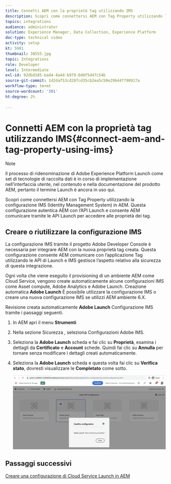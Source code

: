 ```yaml
---
title: Connetti AEM con la proprietà tag utilizzando IMS
description: Scopri come connettersi AEM con Tag Property utilizzando la configurazione IMS in AEM. Questa configurazione autentica AEM con l’API Launch e consente AEM comunicare tramite le API Launch per accedere alle proprietà dei tag.
topics: integrations
audience: administrator
solution: Experience Manager, Data Collection, Experience Platform
doc-type: technical video
activity: setup
kt: 5981
thumbnail: 38555.jpg
topic: Integrations
role: Developer
level: Intermediate
exl-id: 92dbd185-bad4-4a4d-b979-0d8f5d47c54b
source-git-commit: 1d2daf53cd28fcd35cb2ea5c50e29b447790917a
workflow-type: tm+mt
source-wordcount: '301'
ht-degree: 2%

---
```


# Connetti AEM con la proprietà tag utilizzando IMS{#connect-aem-and-tag-property-using-ims}

>[!NOTE]
>
>Il processo di ridenominazione di Adobe Experience Platform Launch come set di tecnologie di raccolta dati è in corso di implementazione nell’interfaccia utente, nel contenuto e nella documentazione del prodotto AEM, pertanto il termine Launch è ancora in uso qui.

Scopri come connettersi AEM con Tag Property utilizzando la configurazione IMS (Identity Management System) in AEM. Questa configurazione autentica AEM con l’API Launch e consente AEM comunicare tramite le API Launch per accedere alle proprietà dei tag.

## Creare o riutilizzare la configurazione IMS

La configurazione IMS tramite il progetto Adobe Developer Console è necessaria per integrare AEM con la nuova proprietà tag creata. Questa configurazione consente AEM comunicare con l’applicazione Tag utilizzando le API di Launch e IMS gestisce l’aspetto relativo alla sicurezza di questa integrazione.

Ogni volta che viene eseguito il provisioning di un ambiente AEM come Cloud Service, vengono create automaticamente alcune configurazioni IMS come Asset compute, Adobe Analytics e Adobe Launch. Creazione automatica **Adobe Launch** È possibile utilizzare la configurazione IMS o creare una nuova configurazione IMS se utilizzi AEM ambiente 6.X.

Revisione creata automaticamente **Adobe Launch** Configurazione IMS tramite i passaggi seguenti.

1. In AEM apri il menu **Strumenti**

1. Nella sezione Sicurezza , seleziona Configurazioni Adobe IMS.

1. Seleziona la **Adobe Launch** scheda e fai clic su **Proprietà**, esamina i dettagli da **Certificato** e **Account** schede. Quindi fai clic su **Annulla** per tornare senza modificare i dettagli creati automaticamente.

1. Seleziona la **Adobe Launch** scheda e questa volta fai clic su **Verifica stato**, dovresti visualizzare le **Completato** come sotto.

   ![Configurazione di Adobe Launch Healthy IMS](assets/adobe-launch-healthy-ims-config.png)


## Passaggi successivi

[Creare una configurazione di Cloud Service Launch in AEM](create-aem-launch-cloud-service.md)
